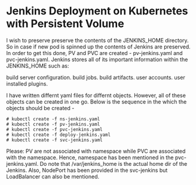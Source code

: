 # Jenkins Deployment on Kubernetes with Persistent Volume

I wish to preserve preserve the contents of the JENKINS_HOME directory. So in case if new pod is spinned up the contents of Jenkins are preserved.
In order to get this done, PV and PVC are created - pv-jenkins.yaml and pvc-jenkins.yaml. Jenkins stores all of its important information within the JENKINS_HOME such as:

build server configuration.
build jobs.
build artifacts.
user accounts.
user installed plugins.

I have written differnt yaml files for differnt objects. However, all of these objects can be created in one go.
Below is the sequence in the which the objects should be created -

```
# kubectl create -f ns-jenkins.yaml
# kubectl create -f pv-jenkins.yaml
# kubectl create -f pvc-jenkins.yaml
# kubectl create -f deploy-jenkins.yaml
# kubectl create -f svc-jenkins.yaml 
```

Please: PV are not associated with namespace while PVC are associated with the namespace.
Hence, namespace has been mentioned in the pvc-jenkins.yaml. Do note that /var/jenkins_home is the actual home dir of the Jenkins.
Also, NodePort has been provided in the svc-jenkins but LoadBalancer can also be mentioned. 
